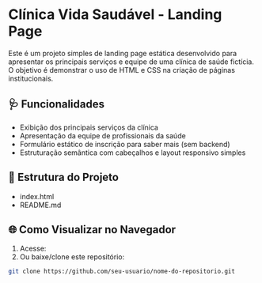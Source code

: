 # Clínica Vida Saudável - Landing Page

Este é um projeto simples de landing page estática desenvolvido para apresentar os principais serviços e equipe de uma clínica de saúde fictícia. O objetivo é demonstrar o uso de HTML e CSS na criação de páginas institucionais.

## 🩺 Funcionalidades

- Exibição dos principais serviços da clínica
- Apresentação da equipe de profissionais da saúde
- Formulário estático de inscrição para saber mais (sem backend)
- Estruturação semântica com cabeçalhos e layout responsivo simples

## 📂 Estrutura do Projeto
 - index.html
 - README.md
   
## 🌐 Como Visualizar no Navegador

1.  Acesse: 
2.  Ou baixe/clone este repositório:
   ```bash
   git clone https://github.com/seu-usuario/nome-do-repositorio.git
